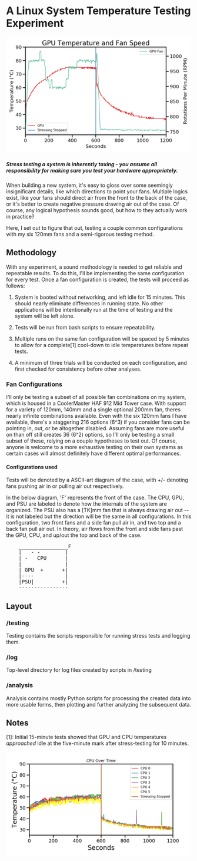 # A Linux System Temperature Testing Experiment

![GPU Temperatures and Fan Speed 15 Minute Test](media/gpu_YY.png)

##### Stress testing a system is inherently taxing - you assume all responsibility for making sure you test your hardware appropriately.

When building a new system, it's easy to gloss over some seemingly insignificant details, like which directions to point 
your fans. Multiple logics exist, like your fans should direct air from the front to the back of the case, or it's 
better to create negative pressure drawing air out of the case. Of course, any logical hypothesis sounds good, 
but how to they actually work in practice?

Here, I set out to figure that out, testing a couple common configurations with my six 120mm fans and a semi-rigorous testing method.

## Methodology

With any experiment, a sound methodology is needed to get reliable and repeatable results. To do this, I'll be implementing the same configuration for every test. Once a fan configuration is created, the tests will proceed as follows:

1) System is booted without networking, and left idle for 15 minutes. This should nearly eliminate differences in 
running state. No other applications will be intentionally run at the time of testing and the system will be left alone. 

2) Tests will be run from bash scripts to ensure repeatability. 

3) Multiple runs on the same fan configuration will be spaced by 5 minutes to allow for a complete[1] cool-down to idle 
temperatures before repeat tests.

4) A minimum of three trials will be conducted on each configuration, and first checked for consistency before other 
analyses.

### Fan Configurations
I'll only be testing a subset of all possible fan combinations on my system, which is housed in a CoolerMaster HAF 912 
Mid Tower case. With support for a variety of 120mm, 140mm and a single optional 200mm fan, theres nearly infinite 
combinations available. Even with the six 120mm fans I have available, there's a staggering 216 options (6^3) if you 
consider fans can be pointing in, out, or be altogether disabled. Assuming fans are more useful on than off still creates 36 
(6^2) options, so I'll only be testing a small subset of these, relying on a couple hypotheses to test out. Of course, 
anyone is welcome to a more exhaustive testing on their own systems as certain cases will almost definitely have 
different optimal performances.

#### Configurations used

Tests will be denoted by a ASCII-art diagram of the case, with +/- denoting fans pushing air in or pulling air out respectively.

In the below diagram, 'F' represents the front of the case. The CPU, GPU, and PSU are labeled to denote how the 
internals of the system are organized. The PSU also has a [TK]mm fan that is always drawing air out -- it is not labeled but 
the direction will be the same in all configurations. In this configuration, two front fans and a side fan pull air in, and two top and a 
back fan pull air out. In theory, air flows from the front and side fans past the GPU, CPU, and up/out the top and 
back of the case. 

<pre>
    ________________F
    |   - -        |
    | -   CPU      |
    |              |
    | GPU  +      +|
    |----          |
    |PSU|         +|
    ----------------
</pre>

## Layout

### /testing
Testing contains the scripts responsible for running stress tests and logging them.

### /log
Top-level directory for log files created by scripts in /testing

### /analysis
Analysis contains mostly Python scripts for processing the created data into more usable forms, then plotting and 
further analyzing the subsequent data.

## Notes
[1]: Initial 15-minute tests showed that GPU and CPU temperatures *approached* idle at the five-minute mark after stress-testing for 10 minutes.

![CPU Temperatures 15 Minute Test](/media/cpu.png)

